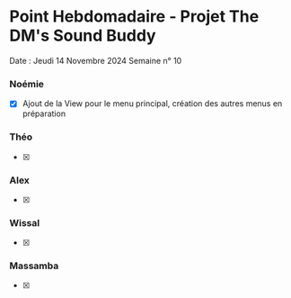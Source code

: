 # Point Hebdomadaire - Projet The DM's Sound Buddy


Date : Jeudi 14 Novembre 2024
Semaine n° 10


### Noémie

- [x] Ajout de la View pour le menu principal, création des autres menus en préparation

### Théo

- [x] 


### Alex

- [x]

### Wissal

- [x]

### Massamba

- [x]